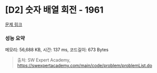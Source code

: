 # [D2] 숫자 배열 회전 - 1961 

[문제 링크](https://swexpertacademy.com/main/code/problem/problemDetail.do?contestProbId=AV5Pq-OKAVYDFAUq) 

### 성능 요약

메모리: 56,688 KB, 시간: 137 ms, 코드길이: 673 Bytes



> 출처: SW Expert Academy, https://swexpertacademy.com/main/code/problem/problemList.do